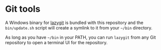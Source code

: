 # Git tools

A Windows binary for [lazygit](https://github.com/jesseduffield/lazygit) is bundled with this repository and the `bin/update.sh` script will create a symlink to it from your `~/bin` directory.

As long as you have `~/bin` in your PATH, you can run `lazygit` from any Git repository to open a terminal UI for the repository.

